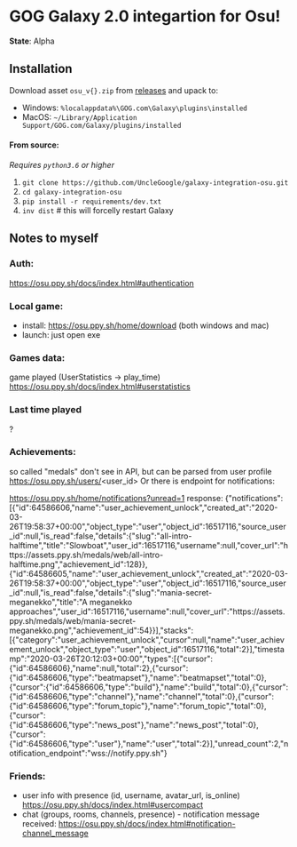 # GOG Galaxy 2.0 integartion for Osu!

**State**: Alpha

## Installation

Download asset `osu_v{}.zip` from [releases][1] and upack to:
- Windows: `%localappdata%\GOG.com\Galaxy\plugins\installed`
- MacOS: `~/Library/Application Support/GOG.com/Galaxy/plugins/installed`

#### From source:
_Requires `python3.6` or higher_

1. `git clone https://github.com/UncleGoogle/galaxy-integration-osu.git`
2. `cd galaxy-integration-osu`
3. `pip install -r requirements/dev.txt`
4. `inv dist`  # this will forcelly restart Galaxy


## Notes to myself

### Auth:
https://osu.ppy.sh/docs/index.html#authentication

### Local game:
- install: https://osu.ppy.sh/home/download (both windows and mac)
- launch: just open exe

### Games data:
game played  (UserStatistics -> play_time) https://osu.ppy.sh/docs/index.html#userstatistics

### Last time played
?

### Achievements:
so called "medals"
don't see in API, but can be parsed from user profile https://osu.ppy.sh/users/<user_id>
Or there is endpoint for notifications:

https://osu.ppy.sh/home/notifications?unread=1
response:
{"notifications":[{"id":64586606,"name":"user_achievement_unlock","created_at":"2020-03-26T19:58:37+00:00","object_type":"user","object_id":16517116,"source_user_id":null,"is_read":false,"details":{"slug":"all-intro-halftime","title":"Slowboat","user_id":16517116,"username":null,"cover_url":"https:\/\/assets.ppy.sh\/medals\/web\/all-intro-halftime.png","achievement_id":128}},{"id":64586605,"name":"user_achievement_unlock","created_at":"2020-03-26T19:58:37+00:00","object_type":"user","object_id":16517116,"source_user_id":null,"is_read":false,"details":{"slug":"mania-secret-meganekko","title":"A meganekko approaches","user_id":16517116,"username":null,"cover_url":"https:\/\/assets.ppy.sh\/medals\/web\/mania-secret-meganekko.png","achievement_id":54}}],"stacks":[{"category":"user_achievement_unlock","cursor":null,"name":"user_achievement_unlock","object_type":"user","object_id":16517116,"total":2}],"timestamp":"2020-03-26T20:12:03+00:00","types":[{"cursor":{"id":64586606},"name":null,"total":2},{"cursor":{"id":64586606,"type":"beatmapset"},"name":"beatmapset","total":0},{"cursor":{"id":64586606,"type":"build"},"name":"build","total":0},{"cursor":{"id":64586606,"type":"channel"},"name":"channel","total":0},{"cursor":{"id":64586606,"type":"forum_topic"},"name":"forum_topic","total":0},{"cursor":{"id":64586606,"type":"news_post"},"name":"news_post","total":0},{"cursor":{"id":64586606,"type":"user"},"name":"user","total":2}],"unread_count":2,"notification_endpoint":"wss:\/\/notify.ppy.sh"}

### Friends:

- user info with presence (id, username, avatar_url, is_online) https://osu.ppy.sh/docs/index.html#usercompact
- chat (groups, rooms, channels, presence) - notification message received: https://osu.ppy.sh/docs/index.html#notification-channel_message


[1]: https://github.com/UncleGoogle/galaxy-integration-osu/releases
